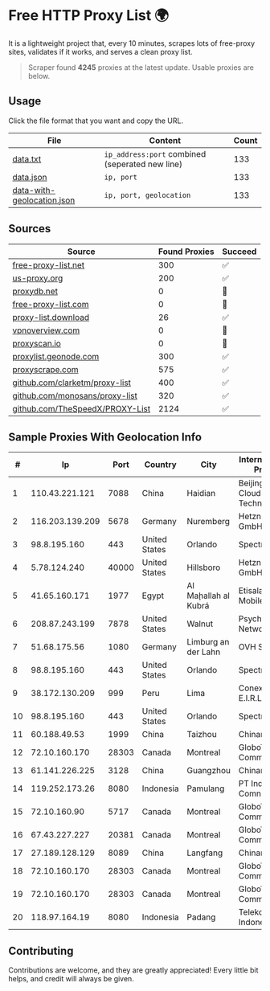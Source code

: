 
# Free HTTP Proxy List 🌍

It is a lightweight project that, every 10 minutes, scrapes lots of free-proxy sites, validates if it works, and serves a clean proxy list.


> Scraper found **4245** proxies at the latest update. Usable proxies are below.

## Usage

Click the file format that you want and copy the URL.


|File|Content|Count|
|----|-------|-----|
|[data.txt](https://raw.githubusercontent.com/themiralay/Proxy-List-World/master/data.txt)|`ip_address:port` combined (seperated new line)|133|
|[data.json](https://raw.githubusercontent.com/themiralay/Proxy-List-World/master/data.json)|`ip, port`|133|
|[data-with-geolocation.json](https://raw.githubusercontent.com/themiralay/Proxy-List-World/master/data-with-geolocation.json)|`ip, port, geolocation`|133|

## Sources

|Source|Found Proxies|Succeed|
|------|-------------|-------|
|[free-proxy-list.net](https://free-proxy-list.net)|300|✅|
|[us-proxy.org](https://www.us-proxy.org)|200|✅|
|[proxydb.net](http://proxydb.net)|0|🚫|
|[free-proxy-list.com](https://free-proxy-list.com/?page=&port=&type%5B%5D=http&type%5B%5D=https&up_time=0&search=Search)|0|🚫|
|[proxy-list.download](https://www.proxy-list.download/HTTP)|26|✅|
|[vpnoverview.com](https://vpnoverview.com/privacy/anonymous-browsing/free-proxy-servers)|0|🚫|
|[proxyscan.io](https://www.proxyscan.io)|0|🚫|
|[proxylist.geonode.com](https://proxylist.geonode.com/api/proxy-list?limit=300&page=1&sort_by=lastChecked&sort_type=desc&protocols=http,https)|300|✅|
|[proxyscrape.com](https://api.proxyscrape.com/v2/?request=displayproxies&protocol=http&timeout=10000&country=all&ssl=all&anonymity=all)|575|✅|
|[github.com/clarketm/proxy-list](https://raw.githubusercontent.com/clarketm/proxy-list/master/proxy-list-raw.txt)|400|✅|
|[github.com/monosans/proxy-list](https://raw.githubusercontent.com/monosans/proxy-list/main/proxies/http.txt)|320|✅|
|[github.com/TheSpeedX/PROXY-List](https://raw.githubusercontent.com/TheSpeedX/PROXY-List/master/http.txt)|2124|✅|


## Sample Proxies With Geolocation Info

|#|Ip|Port|Country|City|Internet Service Provider|
|-|--|----|-------|----|-------------------------|
|1|110.43.221.121|7088|China|Haidian|Beijing Kingsoft Cloud Internet Technology Co|
|2|116.203.139.209|5678|Germany|Nuremberg|Hetzner Online GmbH|
|3|98.8.195.160|443|United States|Orlando|Spectrum|
|4|5.78.124.240|40000|United States|Hillsboro|Hetzner Online GmbH|
|5|41.65.160.171|1977|Egypt|Al Maḩallah al Kubrá|Etisalat Misr Mobile BB|
|6|208.87.243.199|7878|United States|Walnut|Psychz Networks|
|7|51.68.175.56|1080|Germany|Limburg an der Lahn|OVH SAS|
|8|98.8.195.160|443|United States|Orlando|Spectrum|
|9|38.172.130.209|999|Peru|Lima|Conex TV E.I.R.L.|
|10|98.8.195.160|443|United States|Orlando|Spectrum|
|11|60.188.49.53|1999|China|Taizhou|Chinanet|
|12|72.10.160.170|28303|Canada|Montreal|GloboTech Communications|
|13|61.141.226.225|3128|China|Guangzhou|Chinanet|
|14|119.252.173.26|8080|Indonesia|Pamulang|PT Indonesia Comnets Plus|
|15|72.10.160.90|5717|Canada|Montreal|GloboTech Communications|
|16|67.43.227.227|20381|Canada|Montreal|GloboTech Communications|
|17|27.189.128.129|8089|China|Langfang|Chinanet|
|18|72.10.160.170|28303|Canada|Montreal|GloboTech Communications|
|19|72.10.160.170|28303|Canada|Montreal|GloboTech Communications|
|20|118.97.164.19|8080|Indonesia|Padang|Telekomunikasi Indonesia|



## Contributing

Contributions are welcome, and they are greatly appreciated! Every
little bit helps, and credit will always be given.

